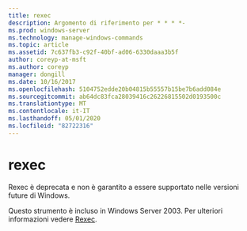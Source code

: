 ```yaml
---
title: rexec
description: Argomento di riferimento per * * * *-
ms.prod: windows-server
ms.technology: manage-windows-commands
ms.topic: article
ms.assetid: 7c637fb3-c92f-40bf-ad06-6330daaa3b5f
author: coreyp-at-msft
ms.author: coreyp
manager: dongill
ms.date: 10/16/2017
ms.openlocfilehash: 5104752edde20b04815b55557b15be7b6add084e
ms.sourcegitcommit: ab64dc83fca28039416c26226815502d0193500c
ms.translationtype: MT
ms.contentlocale: it-IT
ms.lasthandoff: 05/01/2020
ms.locfileid: "82722316"
---
```

# <a name="rexec"></a>rexec



Rexec è deprecata e non è garantito a essere supportato nelle versioni future di Windows.

Questo strumento è incluso in Windows Server 2003. Per ulteriori informazioni vedere [Rexec](https://technet.microsoft.com/library/cc755410(v=ws.10).aspx).